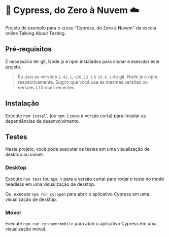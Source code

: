 # 🌲 Cypress, do Zero à Nuvem ☁️

Projeto de exemplo para o curso "Cypress, do Zero à Nuvem" da escola online Talking About Testing.

## Pré-requisitos

É necessário ter git, Node.js e npm instalados para clonar e executar este projeto.

> Eu usei as versões `2.42.1`, `v20.13.1` e `10.8.1` do git, Node.js e npm, respectivamente. Sugiro que você use as mesmas versões ou versões LTS mais recentes.

## Instalação

Execute `npm install` (ou `npm i` para a versão curta) para instalar as dependências de desenvolvimento.

## Testes

Neste projeto, você pode executar os testes em uma visualização de desktop ou móvel.

### Desktop

Execute `npm test` (ou `npm t` para a versão curta) para rodar o teste no modo headless em uma visualização de desktop.

Ou, execute `npm run cy:open` para abrir o aplicativo Cypress em uma visualização de desktop.

### Móvel

Execute `npm run cy:open:mobile` para abrir o aplicativo Cypress em uma visualização móvel.


